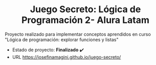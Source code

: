 <h1 align="center"> Juego Secreto: Lógica de Programación 2- Alura Latam </h1>
Proyecto realizado para implementar conceptos aprendidos en curso "Lógica de programación: explorar funciones y listas"

* Estado de proyecto: **Finalizado** :heavy_check_mark:
* URL https://josefinamagini.github.io/juego-secreto/

